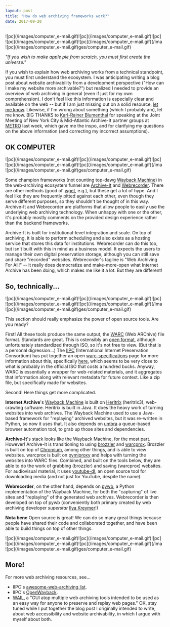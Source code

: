```yaml
---
layout: post
title: "How do web archiving frameworks work?"
date: 2017-09-20
---
```


<span style="float:left;">
![pc](/images/computer_e-mail.gif)
</span>
<span style="float:left;">
![pc](/images/computer_e-mail.gif)
</span>
<span style="float:left;">
![pc](/images/computer_e-mail.gif)
</span>
<span style="float:left;">
![pc](/images/computer_e-mail.gif)
</span>
<span style="float:left;">
![pc](/images/computer_e-mail.gif)
</span> ![pc](/images/computer_e-mail.gif)   

*"If you wish to make apple pie from scratch, you must first create the universe."*

If you wish to explain how web archiving works from a technical standpoint, you must first understand the ecosystem. I was anticipating writing a blog post about website archivability from a development perspective ("How can I make my website more archivable?") but realized I needed to provide an overview of web archiving in general (even if just for my own comprehension). I don't feel like this information is especially clear and available on the web -- but if I am just missing out on a solid resource, [let me know](https://twitter.com/ablwr). Likewise, if I'm wrong about something (which I probably am), let me know. BIG THANKS to [Karl-Rainer Blumenthal](http://landscapelibrarian.com/) for speaking at the Joint Meeting of New York City & Mid-Atlantic Archive-It partner groups at [METRO](http://metro.org/) last week, which gave me the inspo, and for clarifying my questions on the above information (and correcting my incorrect assumptions).

## OK COMPUTER

<span style="float:left;">
![pc](/images/computer_e-mail.gif)
</span>
<span style="float:left;">
![pc](/images/computer_e-mail.gif)
</span>
<span style="float:left;">
![pc](/images/computer_e-mail.gif)
</span>
<span style="float:left;">
![pc](/images/computer_e-mail.gif)
</span>
<span style="float:left;">
![pc](/images/computer_e-mail.gif)
</span> ![pc](/images/computer_e-mail.gif)  

Some champion frameworks (not counting top-dawg [Wayback Machine](archive.org/web)) in the web-archiving ecosystem funnel are [Archive-It](https://archive-it.org/) and [Webrecorder](https://webrecorder.io/). There are other methods (good ol' [wget](https://www.gnu.org/software/wget/), e.g.), but these get a lot of hype. And I feel like they are frequently pitted against each other, even though they serve different purposes, so they shouldn't be thought of in this way. Archive-It and Webrecorder are platforms that allow people to easily use the underlying web archiving technology. When unhappy with one or the other, it's probably mostly comments on the provided design experience rather than the backend frameworks.

Archive-It is built for institutional-level integration and scale. On top of archiving, it is able to perform scheduling and also exists as a hosting service that stores this data for institutions. Webrecorder can do this too, but isn't built with this in mind as a business model. It expects the users to manage their own digital preservation storage, although you can still save and share "recorded" websites. Webrecorder's tagline is "Web Archiving For All!" -- it really does democratize and make-more-open what Internet Archive has been doing, which makes me like it a lot. But they are different!

## So, technically...

<span style="float:left;">
![pc](/images/computer_e-mail.gif)
</span>
<span style="float:left;">
![pc](/images/computer_e-mail.gif)
</span>
<span style="float:left;">
![pc](/images/computer_e-mail.gif)
</span>
<span style="float:left;">
![pc](/images/computer_e-mail.gif)
</span>
<span style="float:left;">
![pc](/images/computer_e-mail.gif)
</span> ![pc](/images/computer_e-mail.gif)  

This section should really emphasize the power of open source tools. Are you ready?

First! All these tools produce the same output, the [WARC](https://www.loc.gov/preservation/digital/formats/fdd/fdd000236.shtml) (Web ARChive) file format. Standards are great. This is ostensibly an [open format](https://en.wikipedia.org/wiki/Open_format), although unfortunately standardized through ISO, so it's not free to view. (But that is a personal digression...) The [IIPC](http://netpreserve.org/) (International Internet Preservation Consortium) has put together an open [warc-specifications](http://iipc.github.io/warc-specifications/) page for more information about this, specifically [here](http://iipc.github.io/warc-specifications/specifications/warc-format/warc-1.0/), which seems to be very close to what is probably in the official ISO that costs a hundred bucks. Anyway, WARC is essentially a wrapper for web-related materials, and it aggregates that information along with relevant metadata for future context. Like a zip file, but specifically made for websites.

Second! Here things get more complicated.

**Internet Archive**'s [Wayback Machine](archive.org/web) is built on [Heritrix](https://github.com/internetarchive/heritrix3) (heritrix3), web-crawling software. Heritrix is built in Java. It does the heavy work of turning websites into web archives. The Wayback Machine used to use a Java-based framework for "replaying" archived websites, but it was re-written in Python, so now it uses that. It also depends on [umbra](https://github.com/internetarchive/umbra) a queue-based browser automation tool, to grab up those sites and dependencies.

**Archive-It**'s stack looks like the Wayback Machine, for the most part. However! Archive-It is transitioning to using [brozzler](https://github.com/internetarchive/brozzler) and [warcprox](https://github.com/internetarchive/warcprox). Brozzler is built on top of [Chromium](https://www.chromium.org/Home), among other things, and is able to view websites. warcprox is built on [pymiproxy](https://github.com/allfro/pymiproxy) and helps with turning the websites into WARC files. Combined, and built on the tools below, they are able to do the work of grabbing (brozzler) and saving (warcprox) websites. For audiovisual material, it uses [youtube-dl](https://github.com/rg3/youtube-dl/), an open source tool for downloading media (and not just for YouTube, despite the name).

**Webrecorder**, on the other hand, depends on [pywb](https://github.com/ikreymer/pywb), a Python implementation of the Wayback Machine, for both the "capturing" of live sites and "replaying" of the generated web archives. Webrecorder is then developed on top of pywb (conveniently both primary created by web archiving developer *superstar* [Ilya Kreymer](https://github.com/ikreymer)!)

**Nota bene** Open source is great! We can do so many great things because people have shared their code and collaborated together, and have been able to build things on top of other things.  

<span style="float:left;">
![pc](/images/computer_e-mail.gif)
</span>
<span style="float:left;">
![pc](/images/computer_e-mail.gif)
</span>
<span style="float:left;">
![pc](/images/computer_e-mail.gif)
</span>
<span style="float:left;">
![pc](/images/computer_e-mail.gif)
</span>
<span style="float:left;">
![pc](/images/computer_e-mail.gif)
</span> ![pc](/images/computer_e-mail.gif)  

## More!

For more web archiving resources, see...  

- IIPC's [awesome-web-archiving list](https://github.com/iipc/awesome-web-archiving).  
- IIPC's [OpenWayback](https://github.com/iipc/openwayback/wiki).
- [WAIL](https://machawk1.github.io/wail/), a "GUI atop multiple web archiving tools intended to be used as an easy way for anyone to preserve and replay web pages."
OK, stay tuned while I put together the blog post I originally intended to write, about web accessibility and website archivability, in which I argue with myself about both.

